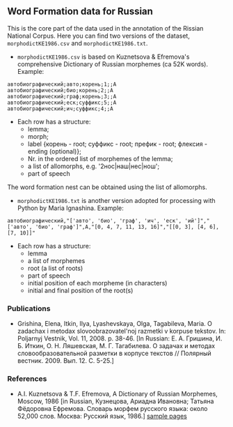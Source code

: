 ## Word Formation data for Russian

This is the core part of the data used in the annotation of the Rissian National Corpus. Here you can find two versions of the dataset, `morphodictKE1986.csv` and `morphodictKE1986.txt`.

* `morphodictKE1986.csv` is based on Kuznetsova & Efremova's comprehensive Dictionary of Russian morphemes (ca 52K words).
Example:
```
автобиографический;авто;корень;1;;A
автобиографический;био;корень;2;;A
автобиографический;граф;корень;3;;A
автобиографический;еск;суффикс;5;;A
автобиографический;ич;суффикс;4;;A
```
* Each row has a structure:
    + lemma; 
    + morph; 
    + label {корень - root; суффикс - root; префик - root; флексия - ending (optional)}; 
    + Nr. in the ordered list of morphemes of the lemma; 
    + a list of allomorphs, e.g. '2нос|наш|нес|нош';  
    + part of speech  
  
The word formation nest can be obtained using the list of allomorphs.   


* `morphodictKE1986.txt` is another version adopted for processing with Python by Maria Ignashina. 
Example: 
```
автобиографический,"['авто', 'био', 'граф', 'ич', 'еск', 'ий']","['авто', 'био', 'граф']",A,"[0, 4, 7, 11, 13, 16]","[[0, 3], [4, 6], [7, 10]]"
```
* Each row has a structure:
  * lemma  
  * a list of morphemes  
  * root (a list of roots)  
  * part of speech  
  * initial position of each morpheme (in characters)  
  * initial and final position of the root(s)  




### Publications

*  Grishina, Elena, Itkin, Ilya, Lyashevskaya, Olga, Tagabileva, Maria. O zadachax i metodax slovoobrazovatel'noj razmetki v korpuse tekstov. In: Poljarnyj Vestnik, Vol. 11, 2008. p. 38-46. 
[In Russian: Е. А. Гришина, И. Б. Иткин, О. Н. Ляшевская, М. Г. Тагабилева. О задачах и методах словообразовательной разметки в
корпусе текстов // Полярный вестник. 2009. Вып. 12. С. 5-25.]


### References

* A.I. Kuznetsova & T.F. Efremova, A Dictionary of Russian Morphemes, Moscow, 1986 [in Russian, Кузнецова, Ариадна Ивановна; Татьяна Фёдоровна Ефремова. Словарь морфем русского языка: около 52,000 слов. Москва: Русский язык, 1986.] [sample pages](KuznetsovaEfremova1986sample.pdf)
